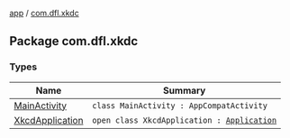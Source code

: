 [app](../index.md) / [com.dfl.xkdc](./index.md)

## Package com.dfl.xkdc

### Types

| Name | Summary |
|---|---|
| [MainActivity](-main-activity/index.md) | `class MainActivity : AppCompatActivity` |
| [XkcdApplication](-xkcd-application/index.md) | `open class XkcdApplication : `[`Application`](https://developer.android.com/reference/android/app/Application.html) |
